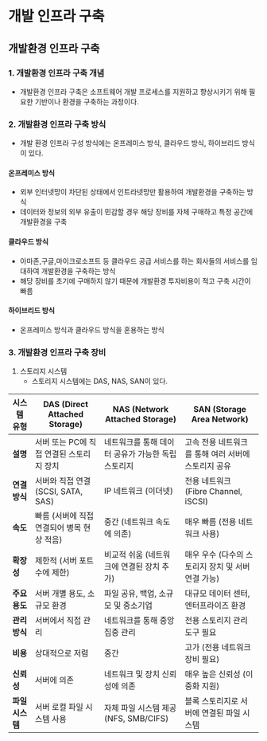 # 개발 인프라 구축
## 개발환경 인프라 구축
### 1. 개발환경 인프라 구축 개념
- 개발환경 인프라 구축은 소프트웨어 개발 프로세스를 지원하고 향상시키기 위해 필요한 기반이나 환경을 구축하는 과정이다.
### 2. 개발환경 인프라 구축 방식
- 개발 환경 인프라 구성 방식에는 온프레미스 방식, 클라우드 방식, 하이브리드 방식이 있다.
  

#### 온프레미스 방식
- 외부 인터넷망이 차단된 상태에서 인트라넷망만 활용하여 개발환경을 구축하는 방식
- 데이터와 정보의 외부 유출이 민감할 경우 해당 장비를 자체 구매하고 특정 공간에개발환경을 구축
#### 클라우드 방식
- 아마존,구글,마이크로소프트 등 클라우드 공급 서비스를 하는 회사들의 서비스를 임대하여 개발환경을 구축하는 방식
- 해당 장비를 초기에 구매하지 않기 때문에 개발환경 투자비용이 적고 구축 시간이 빠름
#### 하이브리드 방식
- 온프레미스 방식과 클라우드 방식을 혼용하는 방식

### 3. 개발환경 인프라 구축 장비
1. 스토리지 시스템
   - 스토리지 시스템에는 DAS, NAS, SAN이 있다.

| 시스템 유형 | DAS (Direct Attached Storage) | NAS (Network Attached Storage) | SAN (Storage Area Network) |
| --- | --- | --- | --- |
| **설명** | 서버 또는 PC에 직접 연결된 스토리지 장치 | 네트워크를 통해 데이터 공유가 가능한 독립 스토리지 | 고속 전용 네트워크를 통해 여러 서버에 스토리지 공유 |
| **연결 방식** | 서버와 직접 연결 (SCSI, SATA, SAS) | IP 네트워크 (이더넷) | 전용 네트워크 (Fibre Channel, iSCSI) |
| **속도** | 빠름 (서버에 직접 연결되어 병목 현상 적음) | 중간 (네트워크 속도에 의존) | 매우 빠름 (전용 네트워크 사용) |
| **확장성** | 제한적 (서버 포트 수에 제한) | 비교적 쉬움 (네트워크에 연결된 장치 추가) | 매우 우수 (다수의 스토리지 장치 및 서버 연결 가능) |
| **주요 용도** | 서버 개별 용도, 소규모 환경 | 파일 공유, 백업, 소규모 및 중소기업 | 대규모 데이터 센터, 엔터프라이즈 환경 |
| **관리 방식** | 서버에서 직접 관리 | 네트워크를 통해 중앙 집중 관리 | 전용 스토리지 관리 도구 필요 |
| **비용** | 상대적으로 저렴 | 중간 | 고가 (전용 네트워크 장비 필요) |
| **신뢰성** | 서버에 의존 | 네트워크 및 장치 신뢰성에 의존 | 매우 높은 신뢰성 (이중화 지원) |
| **파일 시스템** | 서버 로컬 파일 시스템 사용 | 자체 파일 시스템 제공 (NFS, SMB/CIFS) | 블록 스토리지로 서버에 연결된 파일 시스템 |